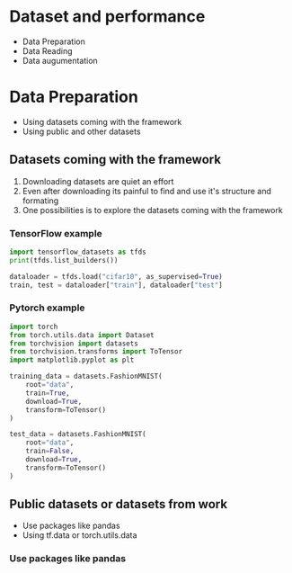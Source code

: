 # Dataset and performance
- Data Preparation
- Data Reading 
- Data augumentation 

# Data Preparation
- Using datasets coming with the framework
- Using public and other datasets

## Datasets coming with the framework
1. Downloading datasets are quiet an effort
2. Even after downloading its painful to find and use it's structure and formating 
3. One possibilities is to explore the datasets coming with the framework

### TensorFlow example

```python
import tensorflow_datasets as tfds
print(tfds.list_builders())

dataloader = tfds.load("cifar10", as_supervised=True)
train, test = dataloader["train"], dataloader["test"]


```

### Pytorch example

```python
import torch
from torch.utils.data import Dataset
from torchvision import datasets
from torchvision.transforms import ToTensor
import matplotlib.pyplot as plt

training_data = datasets.FashionMNIST(
    root="data",
    train=True,
    download=True,
    transform=ToTensor()
)

test_data = datasets.FashionMNIST(
    root="data",
    train=False,
    download=True,
    transform=ToTensor()
)

```

## Public datasets or datasets from work
- Use packages like pandas
- Using tf.data or torch.utils.data

### Use packages like pandas

